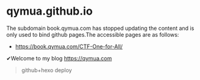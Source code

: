 # qymua.github.io

The subdomain book.qymua.com has stopped updating the content and is only used to bind github pages.The accessible pages are as follows:
- https://book.qymua.com/CTF-One-for-All/  

✔Welcome to my blog https://qymua.com 

>  github+hexo  deploy

